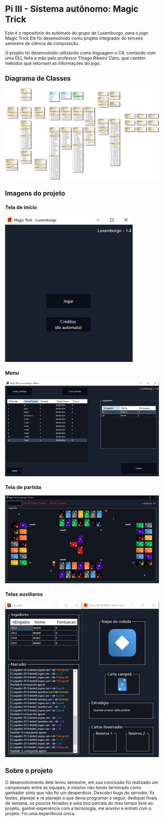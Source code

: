 # Pi III - Sistema autônomo: Magic Trick

Este é o repositório do autômato do grupo de Luxemburgo, para o jogo Magic Trick 
Ele foi desenvolvido como projeto integrador do terceiro semestre de ciência da computação. 

O projeto foi desenvolvido utilizando como linguagem o C#, contando com uma DLL feita a mão pelo professor Thiago Ribeiro Claro, que contém métodos que retornam as informações do jogo.

## Diagrama de Classes
![diagrama de classes do projeto](./MagicTrick_piIII/Imagens/UML.png "Diagrama de classes")

## Imagens do projeto

### Tela de início
![tela de início](./MagicTrick_piIII/Imagens/inicio.png "Tela inicial")

### Menu
![tela de menu](./MagicTrick_piIII//Imagens/menu.png "Tela de menu")

### Tela de partida
![tela de partida](./MagicTrick_piIII/Imagens/principal.png "Tela da partida")

### Telas auxiliares
![telas auxiliares](./MagicTrick_piIII/Imagens/auxiliares.png "Telas auxiliares da partida")

## Sobre o projeto
O desenvolvimento dele levou semestre, em sua conclusão foi realizado um campeonato entre as equipes, e mesmo não tendo terminado como ganhador sinto que não foi um desperdício.
Descobri bugs do servidor, fiz testes, planejei e re planejei o que devia programar a seguir, dediquei finais de semana, os poucos feriados e uma boa parcela do meu tempo livre ao projeto, ganhei experiência com a tecnologia, me envolvi e entreti com o projeto. Foi uma experiência única.
